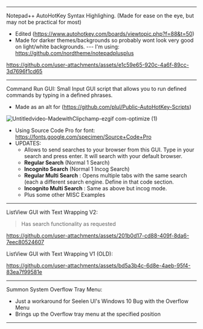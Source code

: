 ___________________________________________________________________________________________________________
Notepad++ AutoHotKey Syntax Highlighing. (Made for ease on the eye, but may not be practical for most)
- Edited (https://www.autohotkey.com/boards/viewtopic.php?f=88&t=50)
- Made for darker themes/backgrounds so probably wont look very good on light/white backgrounds.
--- I'm using: https://github.com/nordtheme/notepadplusplus

https://github.com/user-attachments/assets/e1c59e65-920c-4a6f-89cc-3d7696f1cd65
___________________________________________________________________________________________________________
Command Run GUI: Small Input GUI script that allows you to run defined commands by typing in a defined phrases.
- Made as an alt for (https://github.com/plul/Public-AutoHotKey-Scripts)

![Untitledvideo-MadewithClipchamp-ezgif com-optimize (1)](https://github.com/user-attachments/assets/fce837e7-0fa5-412d-8f38-7371ec79bd76)

- Using Source Code Pro for font: https://fonts.google.com/specimen/Source+Code+Pro
- UPDATES:
  - Allows to send searches to your browser from this GUI. Type in your search and press enter. It will search with your default browser.
  - **Regular Search** (Normal 1 Search)
  - **Incognito Search** (Normal 1 Incog Search)
  - **Regular Multi Search** : Opens multiple tabs with the same search (each a different search engine. Define in that code section.
  - **Incognito Multi Search** : Same as above but incog mode. 
  - Plus some other MISC Examples
___________________________________________________________________________________________________________
ListView GUI with Text Wrapping V2:
> Has search functionality as requested

https://github.com/user-attachments/assets/201b0d17-cd88-409f-8da6-7eec80524607

ListView GUI with Text Wrapping V1 (OLD): 

https://github.com/user-attachments/assets/bd5a3b4c-6d8e-4aeb-95f4-83ea7f99581e
___________________________________________________________________________________________________________
Summon System Overflow Tray Menu: 
- Just a workaround for Seelen UI's Windows 10 Bug with the Overflow Menu
- Brings up the Overflow tray menu at the specified position
___________________________________________________________________________________________________________

